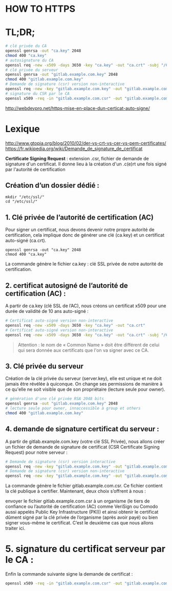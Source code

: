 # HOW TO HTTPS

# TL;DR;
``` bash
# clé privée du CA
openssl genrsa -out "ca.key" 2048
chmod 400 "ca.key"
# autosignature du CA
openssl req -new -x509 -days 3650 -key "ca.key" -out "ca.crt" -subj "/C=FR/ST=Landes/L=Geloux/O=Flash Corp./OU=IT Department/CN=Flash Corp. Certification Autority (FCCA \o/)"
# clé privée du serveur
openssl genrsa -out "gitlab.example.com.key" 2048
chmod 400 "gitlab.example.com.key"
# Demande de signature (csr) version non-interactive
openssl req -new -key "gitlab.example.com.key" -out "gitlab.example.com.csr" -subj "/C=FR/ST=Landes/L=Geloux/O=Flash Corp./OU=IT Department/CN=gitlab.example.com"
# signature du CSR par le CA
openssl x509 -req -in "gitlab.example.com.csr" -out "gitlab.example.com.crt" -CA "ca.crt" -CAkey "ca.key" -CAcreateserial -days 365
```

http://webdevpro.net/https-mise-en-place-dun-certicat-auto-signe/
# Lexique

http://www.gtopia.org/blog/2010/02/der-vs-crt-vs-cer-vs-pem-certificates/
https://fr.wikipedia.org/wiki/Demande_de_signature_de_certificat

**Certificate Signing Request** : extension .csr, fichier de demande de signature d'un certificat. Il donne lieu à la création d'un .c(e)rt une fois signé par l'autorité de certification


## Création d’un dossier dédié :
```
mkdir "/etc/ssl/"
cd "/etc/ssl/"
```

## 1. Clé privée de l’autorité de certification (AC)

Pour signer un certificat, nous devons devenir notre propre autorité de certification, cela implique donc de générer une clé (ca.key) et un certificat auto-signé (ca.crt).

```
openssl genrsa -out "ca.key" 2048
chmod 400 "ca.key"
```

La commande génère le fichier ca.key : clé SSL privée de notre autorité de certification.

## 2. certificat autosigné de l’autorité de certification (AC) :
A partir de ca.key (clé SSL de l’AC), nous créons un certificat x509 pour une durée de validité de 10 ans auto-signé :

``` bash
# Certificat auto-signé version non-interactive
openssl req -new -x509 -days 3650 -key "ca.key" -out "ca.crt"
# Certificat auto-signé version non-interactive
openssl req -new -x509 -days 3650 -key "ca.key" -out "ca.crt" -subj "/C=FR/ST=Landes/L=Geloux/O=Flash Corp./OU=IT Department/CN=Flash Corp. Certification Autority (FCCA \o/)"
```
> Attention : le nom de « Common Name » doit être différent de celui qui sera donnée aux certificats que l'on va signer avec ce CA.

## 3. Clé privée du serveur
Création de la clé privée du serveur (server.key), elle est unique et ne doit jamais être révélée à quiconque. 
On change ses permissions de manière à ce qu'elle ne soit visible que de son propriétaire (lecture seule pour owner). 
``` bash
# génération d'une clé privée RSA 2048 bits
openssl genrsa -out "gitlab.example.com.key" 2048
# lecture seule pour owner, innaccessible à group et others
chmod 400 "gitlab.example.com.key"
```
## 4. demande de signature certificat du serveur :

A partir de gitlab.example.com.key (votre clé SSL Privée), nous allons créer un fichier de demande de signature de certificat (CSR Certificate Signing Request) pour notre serveur :

``` bash
# Demande de signature (csr) version interactive
openssl req -new -key "gitlab.example.com.key" -out "gitlab.example.com.csr"
# Demande de signature (csr) version non-interactive
openssl req -new -key "gitlab.example.com.key" -out "gitlab.example.com.csr" -subj "/C=FR/ST=Landes/L=Geloux/O=Flash Corp./OU=IT Department/CN=gitlab.example.com"

```

La commande génère le fichier gitlab.example.com.csr. Ce fichier contient la clé publique à certifier.
Maintenant, deux choix s’offrent à nous :

envoyer le fichier gitlab.example.com.csr à un organisme (le tiers de confiance ou l’autorité de certification (AC) comme VeriSign ou Comodo aussi appelés Public Key Infrastructure (PKI)) et ainsi obtenir le certificat dûment signé par la clé privée de l’organisme (après avoir payé)
ou bien signer vous-même le certificat.
C’est le deuxième cas que nous allons traiter ici.

# 5. signature du certificat serveur par le CA :
Enfin la commande suivante signe la demande de certificat :

``` bash
openssl x509 -req -in "gitlab.example.com.csr" -out "gitlab.example.com.crt" -CA "ca.crt" -CAkey "ca.key" -CAcreateserial -days 365
```
